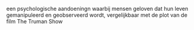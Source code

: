 een psychologische aandoeningn waarbij mensen geloven dat hun leven gemanipuleerd en geobserveerd wordt, vergelijkbaar met de plot van de film The Truman Show

